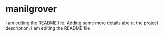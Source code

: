 # manilgrover
I am editing the README file.
Adding some more details abo
ut the project description.
I am editing the README file
